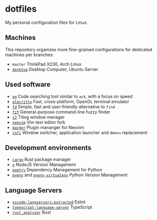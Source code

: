 # dotfiles

My personal configuration files for Linux.

## Machines

This repository organizes more fine-grained configurations for dedicated machines per branches:

* `master` ThinkPad X230, Arch Linux
* [`desktop`](https://github.com/adzialocha/dotfiles/compare/desktop) Desktop Computer, Ubuntu Server

## Used software

* [`ag`](https://github.com/ggreer/the_silver_searcher) Code searching tool similar to `ack`, with a focus on speed
* [`alacritty`](https://github.com/alacritty/alacritty) Fast, cross-platform, OpenGL terminal emulator
* [`fd`](https://github.com/sharkdp/fd) Simple, fast and user-friendly alternative to `find`
* [`fzf`](https://github.com/junegunn/fzf) General-purpose command-line fuzzy finder
* [`i3`](https://github.com/i3/i3) Tiling window manager
* [`neovim`](https://github.com/neovim/neovim) Vim text editor fork
* [`packer`](https://github.com/wbthomason/packer.nvim) Plugin mananger for Neovim
* [`rofi`](https://github.com/davatorium/rofi) Window switcher, application launcher and `dmenu` replacement

## Development environments

* [`cargo`](https://github.com/rust-lang/cargo/) Rust package manager
* [`n`](https://github.com/tj/n) NodeJS Version Management
* [`poetry`](https://github.com/python-poetry/poetry) Dependency Management for Python
* [`pyenv`](https://github.com/pyenv/pyenv) and [`pyenv-virtualenv`](https://github.com/pyenv/pyenv-virtualenv) Python Version Management

## Language Servers

* [`vscode-langservers-extracted`](https://github.com/hrsh7th/vscode-langservers-extracted) Eslint
* [`typescript-language-server`](https://github.com/typescript-language-server/typescript-language-server) TypeScript
* [`rust_analyzer`](https://github.com/rust-analyzer/rust-analyzer) Rust
